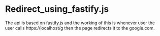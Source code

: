 # Redirect_using_fastify.js
The api is based on fastify.js and the working of this is whenever user the user calls https://localhost/g then the page redirects it to the google.com.
